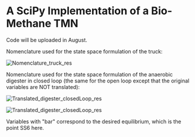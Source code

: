 # A SciPy Implementation of a Bio-Methane TMN
Code will be uploaded in August.

Nomenclature used for the state space formulation of the truck:

![Nomenclature_truck_res](https://user-images.githubusercontent.com/62107909/180830194-156bd004-1ac8-445c-b011-45d97f860098.JPG)


Nomenclature used for the state space formulation of the anaerobic digester in closed loop (the same for the open loop except that the original variables are NOT translated):

![Translated_digester_closedLoop_res](https://user-images.githubusercontent.com/62107909/180829573-0a8e56d6-644d-4823-ad67-cd4797302ac4.JPG)

![Translated_digester_closedLoop_res](https://user-images.githubusercontent.com/62107909/180830542-b4cb0266-4fae-45bc-86c3-8f9192a583ab.JPG)



Variables with "bar" correspond to the desired equilibrium, which is the point SS6 here.
